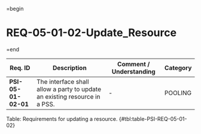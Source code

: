 =begin

# REQ-05-01-02-Update_Resource

=end

| Req. ID | Description | Comment / Understanding | Category |
| ------- | ----------- | ----------------------- | -------- |
| __PSI-05-01-02-01__ | The interface shall allow a party to update an existing resource in a PSS. | - | POOLING |

Table: Requirements for updating a resource. {#tbl:table-PSI-REQ-05-01-02}
